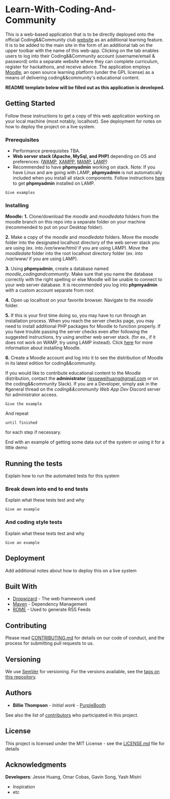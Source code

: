 # Learn-With-Coding-And-Community
This is a web-based application that is to be directly deployed onto the official Coding&amp;&amp;Community club [website]( https://codingandcommunity.org/) as an additional learning feature. It is to be added to the main site in the form of an additional tab on the upper toolbar with the name of this web-app. Clicking on the tab enables users to log into their Coding&&Community account (username/email & password) onto a separate website where they can complete curriculum, register for hackathons, and receive advice. The application employs [Moodle](https://moodle.org/), an open source learning platform (under the GPL license) as a means of delivering coding&&community's educational content.

**README template below will be filled out as this application is developed.**
## Getting Started

Follow these instructions to get a copy of this web application working on your local machine (most notably, localhost). See deployment for notes on how to deploy the project on a live system.

### Prerequisites
* Performance prerequisites TBA.
* **Web server stack (Apache, MySql, and PHP)** depending on OS and preferences: ([WAMP](http://ampps.com/wamp), [XAMPP](https://www.apachefriends.org/index.html), [MAMP](https://www.mamp.info/en/), [LAMP](https://phoenixnap.com/kb/how-to-install-lamp-stack-on-ubuntu))
* Recommended to have **phpmyadmin** working on stack. 
Note: If you have Linux and are going with LAMP,  **phpmyadmin** is not automatically included when you install all stack components. Follow instructions [here](https://www.ostechnix.com/install-phpmyadmin-with-lamp-stack-on-ubuntu-16-04/) to get **phpmyadmin** installed on LAMP.

```
Give examples
```

### Installing
**Moodle:**
  **1.** Clone/download the *moodle* and *moodledata* folders from the moodle branch on this repo into a separate folder on your machine (recommended to put on your Desktop folder).
 
  **2.** Make a copy of the *moodle* and *moodledata* folders. Move the *moodle* folder into the designated localhost directory of the web server stack you are using (ex. into */var/www/html/* if you are using LAMP). Move the *moodledata* folder into the root localhost directory folder (ex. into */var/www/* if you are using LAMP).

  **3.** Using **phpmyadmin**, create a database named *moodle_codingandcommunity*. Make sure that you name the database correctly with the right spelling or else Moodle will be unable to connect to your web server database. It is recommended you log into **phpmyadmin** with a custom account separate from *root*.

  **4.** Open up localhost on your favorite browser. Navigate to the *moodle* folder. 

  **5.** If this is your first time doing so, you may have to run through an installation process. When you reach the server checks page, you may need to install additional PHP packages for Moodle to function properly. If you have trouble passing the server checks even after following the suggested instructions, try using another web server stack. (for ex., if it does not work on WAMP, try using LAMP instead). Click [here](https://docs.moodle.org/38/en/Installation_quick_guide#Install_Moodle) for more information about installing Moodle.

  **6.** Create a Moodle account and log into it to see the distribution of Moodle in its latest edition for coding&&community. 
  
If you would like to contribute educational content to the Moodle distribution, contact the **administrator** (jesseweihuang@gmail.com or on the coding&&community Slack). If you are a Developer, simply ask in the #general thread on the *coding&&community Web App Dev* Discord server for administrator access.

```
Give the example
```

And repeat

```
until finished
```

for each step if necessary.

End with an example of getting some data out of the system or using it for a little demo

## Running the tests

Explain how to run the automated tests for this system

### Break down into end to end tests

Explain what these tests test and why

```
Give an example
```

### And coding style tests

Explain what these tests test and why

```
Give an example
```

## Deployment

Add additional notes about how to deploy this on a live system

## Built With

* [Dropwizard](http://www.dropwizard.io/1.0.2/docs/) - The web framework used
* [Maven](https://maven.apache.org/) - Dependency Management
* [ROME](https://rometools.github.io/rome/) - Used to generate RSS Feeds

## Contributing

Please read [CONTRIBUTING.md](https://gist.github.com/PurpleBooth/b24679402957c63ec426) for details on our code of conduct, and the process for submitting pull requests to us.

## Versioning

We use [SemVer](http://semver.org/) for versioning. For the versions available, see the [tags on this repository](https://github.com/your/project/tags). 

## Authors

* **Billie Thompson** - *Initial work* - [PurpleBooth](https://github.com/PurpleBooth)

See also the list of [contributors](https://github.com/your/project/contributors) who participated in this project.

## License

This project is licensed under the MIT License - see the [LICENSE.md](LICENSE.md) file for details

## Acknowledgments
**Developers**: Jesse Huang, Omar Cobas, Gavin Song, Yash Mistri
* Inspiration
* etc
